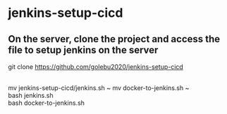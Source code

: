 # jenkins-setup-cicd
## On the server, clone the project and access the file to setup jenkins on the server
git clone https://github.com/golebu2020/jenkins-setup-cicd 

<br />
mv jenkins-setup-cicd/jenkins.sh ~
mv docker-to-jenkins.sh ~
<br />
bash jenkins.sh
<br/>
bash docker-to-jenkins.sh
